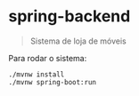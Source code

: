 # spring-backend

> Sistema de loja de móveis

Para rodar o sistema:

```
./mvnw install
./mvnw spring-boot:run
```
